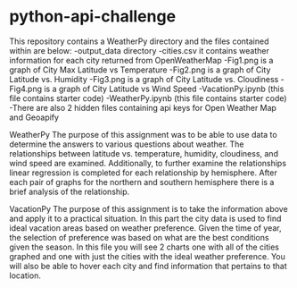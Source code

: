 # python-api-challenge
This repository contains a WeatherPy directory and the files contained within are below:
    -output_data directory
       -cities.csv it contains weather information for each city returned from OpenWeatherMap
       -Fig1.png is a graph of City Max Latitude vs Temperature
       -Fig2.png is a graph of City Latitude vs. Humidity 
       -Fig3.png is a graph of City Latitude vs. Cloudiness
       -Fig4.png is a graph of City Latitude vs Wind Speed 
    -VacationPy.ipynb (this file contains starter code)
    -WeatherPy.ipynb (this file contains starter code)
    -There are also 2 hidden files containing api keys for Open Weather Map and Geoapify

WeatherPy
The purpose of this assignment was to be able to use data to determine the answers to various questions
about weather.  The relationships between latitude vs. temperature, humidity, cloudiness, and wind speed are 
examined.  Additionally, to further examine the relationships linear regression is completed for each 
relationship by hemisphere.  After each pair of graphs for the northern and southern hemisphere there is a 
brief analysis of the relationship.

VacationPy
The purpose of this assignment is to take the information above and apply it to a practical situation.  In this
part the city data is used to find ideal vacation areas based on weather preference.  Given the time of year, the 
selection of preference was based on what are the best conditions given the season. In this file you will see 2 
charts one with all of the cities graphed and one with just the cities with the ideal weather preference.  You
will also be able to hover each city and find information that pertains to that location.
